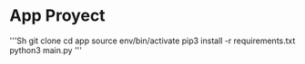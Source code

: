 # App Proyect

'''Sh
git clone
cd app
source env/bin/activate
pip3 install -r requirements.txt
python3 main.py
'''